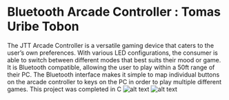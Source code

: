 # Bluetooth Arcade Controller : Tomas Uribe Tobon 
The JTT Arcade Controller is a versatile gaming device that caters to the user’s own preferences. With various LED configurations, the consumer is able to switch between different modes that best suits their mood or game. It is Bluetooth compatible, allowing the user to play within a 50ft range of their PC. The Bluetooth interface makes it simple to map individual buttons on the arcade controller to keys on the PC in order to play multiple different games. This project was completed in C
![alt text](https://github.com/tomasu10/BluetoothArcadeController/blob/master/BluetoothArcadeController/Pictures%20%26%20Videos/FinalPCBDesign-Front.jpg) ![alt text](https://github.com/tomasu10/BluetoothArcadeController/blob/master/BluetoothArcadeController/Pictures%20%26%20Videos/FINALJTTARCADECONTROLLERGIF.gif)


